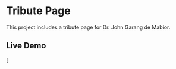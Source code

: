 # Tribute Page

This project includes a tribute page for Dr. John Garang de Mabior.

## Live Demo
[

